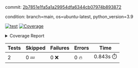 commit: [2b7851e1fa5a1a29954dfa6344cb07974b893872](https://github.com/rcmdnk/s3-reader/tree/2b7851e1fa5a1a29954dfa6344cb07974b893872)

condition: branch=main, os=ubuntu-latest, python_version=3.9

[![test](https://github.com/rcmdnk/s3-reader/actions/workflows/test.yml/badge.svg)](https://github.com/rcmdnk/s3-reader/actions/runs/7380993698)
<a href="https://github.com/rcmdnk/s3-reader/blob/2b7851e1fa5a1a29954dfa6344cb07974b893872/README.md"><img alt="Coverage" src="https://img.shields.io/badge/Coverage-48%25-orange.svg" /></a><details><summary>Coverage Report </summary><table><tr><th>File</th><th>Stmts</th><th>Miss</th><th>Cover</th><th>Missing</th></tr><tbody><tr><td colspan="5"><b>src/s3_reader</b></td></tr><tr><td>&nbsp; &nbsp;<a href="https://github.com/rcmdnk/s3-reader/blob/2b7851e1fa5a1a29954dfa6344cb07974b893872/src/s3_reader/file.py">file.py</a></td><td>53</td><td>30</td><td>43%</td><td><a href="https://github.com/rcmdnk/s3-reader/blob/2b7851e1fa5a1a29954dfa6344cb07974b893872/src/s3_reader/file.py#L49-L53">49&ndash;53</a>, <a href="https://github.com/rcmdnk/s3-reader/blob/2b7851e1fa5a1a29954dfa6344cb07974b893872/src/s3_reader/file.py#L56-L57">56&ndash;57</a>, <a href="https://github.com/rcmdnk/s3-reader/blob/2b7851e1fa5a1a29954dfa6344cb07974b893872/src/s3_reader/file.py#L61-L67">61&ndash;67</a>, <a href="https://github.com/rcmdnk/s3-reader/blob/2b7851e1fa5a1a29954dfa6344cb07974b893872/src/s3_reader/file.py#L71-L76">71&ndash;76</a>, <a href="https://github.com/rcmdnk/s3-reader/blob/2b7851e1fa5a1a29954dfa6344cb07974b893872/src/s3_reader/file.py#L81-L109">81&ndash;109</a></td></tr><tr><td><b>TOTAL</b></td><td><b>58</b></td><td><b>30</b></td><td><b>48%</b></td><td>&nbsp;</td></tr></tbody></table></details>

| Tests | Skipped | Failures | Errors | Time |
| ----- | ------- | -------- | -------- | ------------------ |
| 2 | 0 :zzz: | 0 :x: | 0 :fire: | 0.843s :stopwatch: |

